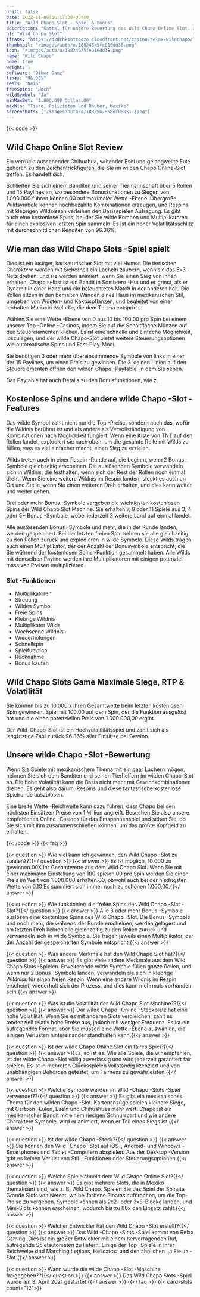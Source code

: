```yaml
---
draft: false
date: 2022-11-09T16:17:38+03:00
title: "Wild Chapo Slot - Spiel & Bonus"
description: "Sattel für unsere Bewertung des Wild Chapo Online Slot. Wir sehen uns das Gameplay, die Funktionen und die Zeit mit den besten Casino -Boni an."
h1: "Wild Chapo Slot"
iframe: "https://d2drhksbtcqozo.cloudfront.net/casino/relax/wildchapo/?moneymode=fun"
thumbnail: "/images/auto/o/108246/5fe016dd38.png"
icon: "/images/auto/o/108246/5fe016dd38.png"
name: "Wild Chapo"
home: true
weight: 1
software: "Other Game"
lines: "96.36%"
reels: "Nein"
freeSpins: "Hoch"
wildSymbol: "Ja"
minMaxBet: "1.000.000 Dollar.00"
maxWin: "Tiere, Polizisten und Räuber, Mexiko"
screenshots: ["/images/auto/o/108250/550ef05051.jpeg"]
---
```


{{< code >}}<h2>Wild Chapo Online Slot Review</h2><p>Ein verrückt aussehender Chihuahua, wütender Esel und gelangweilte Eule gehören zu den Zeichentrickfiguren, die Sie im wilden Chapo Online-Slot treffen. Es handelt sich.</p><p>Schließen Sie sich einem Banditen und seiner Tiermannschaft über 5 Rollen und 15 Paylines an, wo besondere Bonusfunktionen zu Siegen von 1.000.000 führen können.00 auf maximaler Wette -Ebene. Übergroße Wildsymbole können hochbezahlte Kombinationen erzeugen, und Respins mit klebrigen Wildnissen verleihen den Basisspielen Aufregung. Es gibt auch eine kostenlose Spins, bei der Sie wilde Bomben und Multiplikatoren für einen explosiven letzten Spin sammeln. Es ist ein hoher Volatilitätsschlitz mit durchschnittlichen Renditen von 96.36%.</p><h2>Wie man das Wild Chapo Slots -Spiel spielt</h2><p>Dies ist ein lustiger, karikaturischer Slot mit viel Humor. Die tierischen Charaktere werden mit Sicherheit ein Lächeln zaubern, wenn sie das 5x3 -Netz drehen, und sie werden animiert, wenn Sie einen Sieg von ihnen erhalten. Chapo selbst ist ein Bandit in Sombrero -Hut und er grinst, als er Dynamit in einer Hand und ein beleuchtetes Match in der anderen hält. Die Rollen sitzen in den bemalten Wänden eines Haus im mexikanischen Stil, umgeben von Wüsten- und Kaktuspflanzen, und begleitet von einer lebhaften Mariachi-Melodie, die dem Thema entspricht.</p><p>Wählen Sie eine Wette -Ebene von 0 aus.10 bis 100.00 pro Spin bei einem unserer Top -Online -Casinos, indem Sie auf die Schaltfläche Münzen auf den Steuerelementen klicken. Es ist eine schnelle und einfache Möglichkeit, loszulegen, und der wilde Chapo-Slot bietet weitere Steuerungsoptionen wie automatische Spins und Fast-Play-Modi.</p><p>Sie benötigen 3 oder mehr übereinstimmende Symbole von links in einer der 15 Paylines, um einen Preis zu gewinnen. Die 3 kleinen Linien auf den Steuerelementen öffnen den wilden Chapo -Paytable, in dem Sie sehen.</p><p>Das Paytable hat auch Details zu den Bonusfunktionen, wie z.</p><h2>Kostenlose Spins und andere wilde Chapo -Slot -Features</h2><p>Das wilde Symbol zahlt nicht nur die Top -Preise, sondern auch das, wofür die Wildnis berühmt ist und als andere als Vervollständigung von Kombinationen nach Möglichkeit fungiert. Wenn eine Kiste von TNT auf den Rollen landet, explodiert sie nach oben, um die gesamte Rolle mit Wilds zu füllen, was es viel einfacher macht, einen Sieg zu erzielen.</p><p>Wilds treten auch in einer Respin -Runde auf, die beginnt, wenn 2 Bonus -Symbole gleichzeitig erscheinen.  Die auslösenden Symbole verwandeln sich in Wildnis, die festhalten, wenn sich der Rest der Rollen noch einmal dreht. Wenn Sie eine weitere Wildnis im Respin landen, steckt es auch an Ort und Stelle, wenn Sie einen weiteren Dreh erhalten, und dies kann weiter und weiter gehen.</p><p>Drei oder mehr Bonus -Symbole vergeben die wichtigsten kostenlosen Spins der Wild Chapo Slot Machine. Sie erhalten 7, 9 oder 11 Spiele aus 3, 4 oder 5+ Bonus -Symbole, wobei jederzeit 3 weitere Land auf einmal landet.</p><p>Alle auslösenden Bonus -Symbole und mehr, die in der Runde landen, werden gespeichert. Bei der letzten freien Spin kehren sie alle gleichzeitig zu den Rollen zurück und explodieren in wilde Symbole. Diese Wilds tragen auch einen Multiplikator, der der Anzahl der Bonusymbole entspricht, die Sie während der kostenlosen Spins -Funktion gesammelt haben. Alle Wilds mit demselben Payline werden ihre Multiplikatoren mit einigen potenziell massiven Preisen multiplizieren.</p><h3>
Slot -Funktionen</h3><ul>
<li></span>
Multiplikatoren</li>
<li></span>
Streuung</li>
<li></span>
Wildes Symbol</li>
<li></span>
Freie Spins</li>
<li></span>
Klebrige Wildnis</li>
<li></span>
Multiplikator Wilds</li>
<li></span>
Wachsende Wildnis</li>
<li></span>
Wiederholungen</li>
<li></span>
Schnellspin</li>
<li></span>
Spielfunktion</li>
<li></span>
Rücknahme</li>
<li></span>
Bonus kaufen</li></ul><h2>Wild Chapo Slots Game Maximale Siege, RTP & Volatilität</h2><p>Sie können bis zu 10.000 x Ihren Gesamtwette beim letzten kostenlosen Spin gewinnen. Spiel mit 100.00 auf dem Spin, der die Funktion ausgelöst hat und die einen potenziellen Preis von 1.000.000,00 ergibt.</p><p>Der Wild-Chapo-Slot ist ein Hochvolatilitätsspiel und zahlt sich als langfristige Zahl zurück 96.36% aller Einsätze bei Gewinn.</p><h2>Unsere wilde Chapo -Slot -Bewertung</h2><p>Wenn Sie Spiele mit mexikanischem Thema mit ein paar Lachern mögen, nehmen Sie sich dem Banditen und seinen Tierhelfern im wilden Chapo-Slot an. Die hohe Volatilität kann die Basis nicht mehr mit Gewinnkombinationen drehen. Es geht also darum, Respins und diese fantastische kostenlose Spielrunde auszulösen.</p><p>Eine breite Wette -Reichweite kann dazu führen, dass Chapo bei den höchsten Einsätzen Preise von 1 Million angreift. Besuchen Sie also unsere empfohlenen Online -Casinos für das Entspannenspiel und sehen Sie, ob Sie sich mit ihm zusammenschließen können, um das größte Kopfgeld zu erhalten.</p>
{{< /code >}}
{{< faq >}}

{{< question >}} Wie viel kann ich gewinnen, den Wild Chapo -Slot zu spielen??{{</ question >}}
{{< answer >}} Es ist möglich, 10.000 zu gewinnen.00X Ihr Gesamtwette aus dem Wild Chapo Slot. Wenn Sie mit einer maximalen Einstellung von 100 spielen.00 pro Spin werden Sie einen Preis im Wert von 1.000.000 erhalten.00, obwohl auch bei der niedrigsten Wette von 0.10 Es summiert sich immer noch zu schönen 1.000.00.{{</ answer >}}

{{< question >}} Wie funktioniert die freien Spins des Wild Chapo -Slot -Slot?{{</ question >}}
{{< answer >}} Alle 3 oder mehr Bonus -Symbole auslösen eine kostenlose Spins des Wild Chapo -Slot. Die Bonus -Symbole und noch mehr, die während der Runde erscheinen, werden gelagert und am letzten Dreh kehren alle gleichzeitig zu den Rollen zurück und verwandeln sich in wilde Symbole. Sie tragen jeweils einen Multiplikator, der der Anzahl der gespeicherten Symbole entspricht.{{</ answer >}}

{{< question >}} Was andere Merkmale hat den Wild Chapo Slot hat?{{</ question >}}
{{< answer >}} Es gibt viele andere Merkmale aus dem Wild Chapo Slots -Spielen. Erweiterende wilde Symbole füllen ganze Rollen, und wenn nur 2 Bonus -Symbole landen, verwandeln sie sich in klebrige Wildniss für einen freien Respin. Wenn eine andere Wildnis im Respin erscheint, wiederholt sich der Prozess, und dies kann mehrmals vorhanden sein.{{</ answer >}}

{{< question >}} Was ist die Volatilität der Wild Chapo Slot Machine??{{</ question >}}
{{< answer >}} Der wilde Chapo -Online -Steckplatz hat eine hohe Volatilität. Wenn Sie es mit anderen Slots vergleichen, zahlt es tendenziell relativ hohe Preise aus, jedoch mit weniger Frequenz. Es ist ein aufregendes Format, aber Sie müssen eine Wette -Ebene auswählen, die einigen Verlusten hintereinander standhalten kann.{{</ answer >}}

{{< question >}} Ist der wilde Chapo Online Slot ein faires Spiel?{{</ question >}}
{{< answer >}}Ja, so ist es. Wie alle Spiele, die wir empfehlen, ist der wilde Chapo -Slot völlig zuverlässig und wird jederzeit garantiert fair spielen. Es ist in mehreren Glücksspielen vollständig lizenziert und von unabhängigen Behörden getestet, um Fairness zu gewährleisten.{{</ answer >}}

{{< question >}} Welche Symbole werden im Wild -Chapo -Slots -Spiel verwendet??{{</ question >}}
{{< answer >}} Es gibt ein mexikanisches Thema für den wilden Chapo -Slot. Kartenanzüge spielen kleinere Siege, mit Cartoon -Eulen, Eseln und Chihuahuas mehr wert. Chapo ist ein mexikanischer Bandit mit einem riesigen Schnurrbart und wie andere Charaktere Symbole, wird er animiert, wenn er Teil eines Siegs ist.{{</ answer >}}

{{< question >}} Ist der wilde Chapo -Steck?{{</ question >}}
{{< answer >}} Sie können den Wild -Chapo -Slot auf iOS-, Android- und Windows -Smartphones und Tablet -Computern abspielen. Aus der Desktop -Version gibt es keinen Verlust von Stil-, Funktionen oder Steuerungsoptionen.{{</ answer >}}

{{< question >}} Welche Spiele ähneln dem Wild Chapo Online Slot?{{</ question >}}
{{< answer >}} Es gibt mehrere Slots, die in Mexiko thematisiert sind, wie z. B. Wild Chapo. Spielen Sie das Spiel der Spinata Grande Slots von Netent, wo hellfarbene Pinatas aufbrachen, um die Top-Preise zu vergeben. Symbole können als 2x2- oder 3x3-Blöcke landen, und Mini-Slots können erscheinen, wodurch bis zu 80x den Einsatz zahlt.{{</ answer >}}

{{< question >}} Welcher Entwickler hat den Wild Chapo -Slot erstellt?{{</ question >}}
{{< answer >}} Das Wild -Chapo -Slots -Spiel kommt von Relax Gaming. Dies ist ein großer Entwickler mit einem hervorragenden Ruf, aufregende Spielautomaten zu liefern. Einige der Top -Spiele in ihrer Reichweite sind Marching Legions, Hellcatraz und den ähnlichen La Fiesta -Slot.{{</ answer >}}

{{< question >}} Wann wurde die wilde Chapo -Slot -Maschine freigegeben??{{</ question >}}
{{< answer >}} Das Wild Chapo Slots -Spiel wurde am 8. April 2021 gestartet.{{</ answer >}}
{{</ faq >}}
{{< card-slots count="12">}}